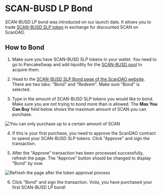 # SCAN-BUSD LP Bond

SCAN-BUSD LP bond was introduced on our launch date. It allows you to trade [SCAN-BUSD SLP token](https://pancakeswap.finance/swap?inputCurrency=0xe9e7cea3dedca5984780bafc599bd69add087d56&outputCurrency=0xaf2cC765A04a3A4B554f368796Cec2B7eAF44746) in exchange for discounted SCAN on ScanDAO.

## How to Bond

1. Make sure you have SCAN-BUSD SLP tokens in your wallet. You need to go to PancakeSwap and add liquidity for the [SCAN-BUSD pool](https://pancakeswap.finance/swap?inputCurrency=0xe9e7cea3dedca5984780bafc599bd69add087d56&outputCurrency=0xaf2cC765A04a3A4B554f368796Cec2B7eAF44746) to acquire them.

2. Head to the [SCAN-BUSD SLP Bond page of the ScanDAO website](https://app.scandao.com/#/mints/scan_busd_lp). There are two tabs: "Bond" and "Redeem". Make sure "Bond" is selected.

3. Type in the amount of SCAN-BUSD SLP tokens you would like to bond. Make sure you are not trying to bond more than is allowed. The **Max You Can Buy** field below shows the maximum amount of SCAN you can purchase.

![You can only purchase up to a certain amount of SCAN](../../.gitbook/assets/max_you_can_buy.png)

4. If this is your first purchase, you need to approve the ScanDAO contract to spend your SCAN-BUSD SLP tokens. Click "Approve" and sign the transaction.

5. After the "Approve" transaction has been processed successfully, refresh the page. The "Approve" button should be changed to display "Bond" by now.

![Refresh the page after the token approval process](../../.gitbook/assets/bond_scan_busd_refresh.png)

6. Click "Bond" and sign the transaction. Voila, you have purchased your first SCAN-BUSD LP bond!
